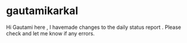 # gautamikarkal
Hi Gautami here ,
I havemade changes to the daily status report .
Please check and let me know if any errors.
